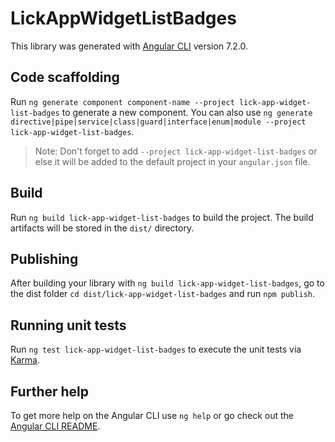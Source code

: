 # LickAppWidgetListBadges

This library was generated with [Angular CLI](https://github.com/angular/angular-cli) version 7.2.0.

## Code scaffolding

Run `ng generate component component-name --project lick-app-widget-list-badges` to generate a new component. You can also use `ng generate directive|pipe|service|class|guard|interface|enum|module --project lick-app-widget-list-badges`.
> Note: Don't forget to add `--project lick-app-widget-list-badges` or else it will be added to the default project in your `angular.json` file. 

## Build

Run `ng build lick-app-widget-list-badges` to build the project. The build artifacts will be stored in the `dist/` directory.

## Publishing

After building your library with `ng build lick-app-widget-list-badges`, go to the dist folder `cd dist/lick-app-widget-list-badges` and run `npm publish`.

## Running unit tests

Run `ng test lick-app-widget-list-badges` to execute the unit tests via [Karma](https://karma-runner.github.io).

## Further help

To get more help on the Angular CLI use `ng help` or go check out the [Angular CLI README](https://github.com/angular/angular-cli/blob/master/README.md).

